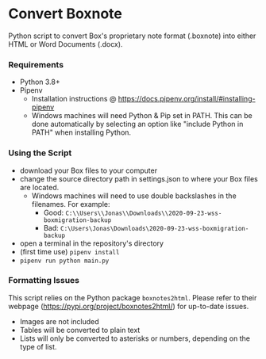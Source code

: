 # Convert Boxnote

Python script to convert Box's proprietary note format (.boxnote) into either HTML or Word Documents (.docx).

### Requirements

- Python 3.8+
- Pipenv
  - Installation instructions @ https://docs.pipenv.org/install/#installing-pipenv
  - Windows machines will need Python & Pip set in PATH. This can be done automatically by selecting an option like
  "include Python in PATH" when installing Python.
  
### Using the Script

- download your Box files to your computer
- change the source directory path in settings.json to where your Box files are located.
  - Windows machines will need to use double backslashes in the filenames. For example:
    - Good:  `C:\\Users\\Jonas\\Downloads\\2020-09-23-wss-boxmigration-backup`
    - Bad:  `C:\Users\Jonas\Downloads\2020-09-23-wss-boxmigration-backup`
- open a terminal in the repository's directory
- (first time use) ```pipenv install```
- ```pipenv run python main.py```

### Formatting Issues

This script relies on the Python package `boxnotes2html`. Please refer to their webpage 
(https://pypi.org/project/boxnotes2html/) for up-to-date issues.

- Images are not included
- Tables will be converted to plain text
- Lists will only be converted to asterisks or numbers, depending on the type of list.
